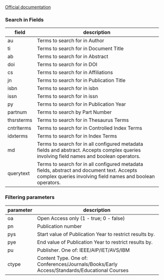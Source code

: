 

[Official documentation](http://ieeexplore.ieee.org/gateway/)

### Search in Fields 

| field	| description	|
|-----------|---------------|
| au	| Terms to search for in Author |
| ti	| Terms to search for in Document Title |
| ab	| Terms to search for in Abstract |
| doi	| Terms to search for in DOI |
| cs	| Terms to search for in Affiliations |
| jn	| Terms to search for in Publication Title |
| isbn	| Terms to search for in isbn |
| issn	| Terms to search for in issn |
| py	| Terms to search for in Publication Year |
| partnum	| Terms to search by Part Number |
| thsrsterms	| Terms to search for in Thesaurus Terms |
| cntrlterms	| Terms to search for in Controlled Index Terms |
| idxterms	| Terms to search for in Index Terms |
| md	| Terms to search for in all configured metadata fields and abstract. Accepts complex queries involving field names and boolean operators. |
| querytext	| Terms to search for in all configured metadata fields, abstract and document text. Accepts complex queries involving field names and boolean operators. |

### Filtering parameters

| parameter	| description	|
|-----------|---------------|
| oa	| Open Access only (1 - true; 0 - false) |
| pn	| Publication number |
| pys	| Start value of Publication Year to restrict results by. |
| pye	| End value of Publication Year to restrict results by. |
| pu	| Publisher. One of: IEEE/AIP/IET/AVS/IBM |
| ctype	| Content Type. One of: Conferences/Journals/Books/Early Access/Standards/Educational Courses |

